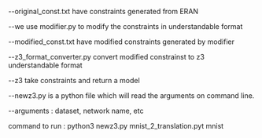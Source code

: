 
--original_const.txt have constraints generated from ERAN

--we use modifier.py to modify the constraints in understandable format 

--modified_const.txt have modified constraints generated by modifier

--z3_format_converter.py convert modified constrainst to z3 understandable format

--z3 take constraints and return a model

--newz3.py is a python file which will read the arguments on command line.

--arguments : dataset, network name, etc

command to run : python3 newz3.py mnist_2_translation.pyt mnist
